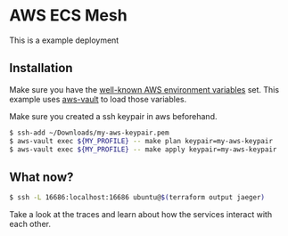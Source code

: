 # AWS ECS Mesh

This is a example deployment

## Installation

Make sure you have the [well-known AWS environment variables](https://docs.aws.amazon.com/cli/latest/userguide/cli-configure-envvars.html) set. This example uses [aws-vault](https://github.com/99designs/aws-vault) to load those variables.

Make sure you created a ssh keypair in aws beforehand.

```bash
$ ssh-add ~/Downloads/my-aws-keypair.pem
$ aws-vault exec ${MY_PROFILE} -- make plan keypair=my-aws-keypair
$ aws-vault exec ${MY_PROFILE} -- make apply keypair=my-aws-keypair
```

## What now?

```bash
$ ssh -L 16686:localhost:16686 ubuntu@$(terraform output jaeger)
```

Take a look at the traces and learn about how the services interact with each other.
